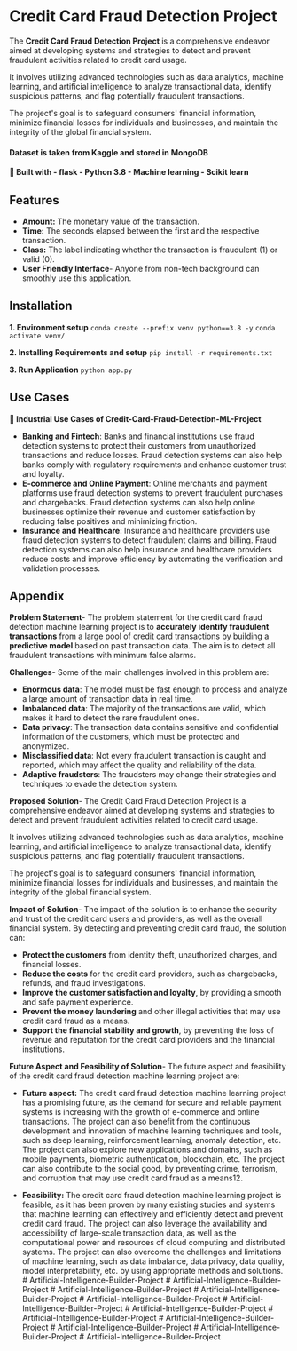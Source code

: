 
# Credit Card Fraud Detection Project
The **Credit Card Fraud Detection Project** is a comprehensive endeavor aimed at developing systems and strategies to detect and prevent fraudulent activities related to credit card usage.

It involves utilizing advanced technologies such as data analytics, machine learning, and artificial intelligence to analyze transactional data, identify suspicious patterns, and flag potentially fraudulent transactions. 

The project's goal is to safeguard consumers' financial information, minimize financial losses for individuals and businesses, and maintain the integrity of the global financial system. 

#### Dataset is taken from Kaggle and stored in MongoDB 
**🔧 Built with - flask - Python 3.8 - Machine learning - Scikit learn**

## Features

- **Amount:** The monetary value of the transaction.
- **Time:** The seconds elapsed between the first and the respective transaction.
- **Class:** The label indicating whether the transaction is fraudulent (1) or valid (0).
- **User Friendly Interface**- Anyone from non-tech background can smoothly use this application.
## Installation

**1. Environment setup**
``` conda create --prefix venv python==3.8 -y ```
``` conda activate venv/ ``` 

**2. Installing Requirements and setup** 
``` pip install -r requirements.txt ``` 

**3. Run Application** ``` python app.py ``` 
## Use Cases

**🏦 Industrial Use Cases of Credit-Card-Fraud-Detection-ML-Project**

- **Banking and Fintech**: Banks and financial institutions use fraud detection systems to protect their customers from unauthorized transactions and reduce losses. Fraud detection systems can also help banks comply with regulatory requirements and enhance customer trust and loyalty. 
- **E-commerce and Online Payment**: Online merchants and payment platforms use fraud detection systems to prevent fraudulent purchases and chargebacks. Fraud detection systems can also help online businesses optimize their revenue and customer satisfaction by reducing false positives and minimizing friction. 
- **Insurance and Healthcare**: Insurance and healthcare providers use fraud detection systems to detect fraudulent claims and billing. Fraud detection systems can also help insurance and healthcare providers reduce costs and improve efficiency by automating the verification and validation processes.

## Appendix
****Problem Statement****-
The problem statement for the credit card fraud detection machine learning project is to **accurately identify fraudulent transactions** from a large pool of credit card transactions by building a **predictive model** based on past transaction data. The aim is to detect all fraudulent transactions with minimum false alarms.

****Challenges****-
Some of the main challenges involved in this problem are:

- **Enormous data**: The model must be fast enough to process and analyze a large amount of transaction data in real time.
- **Imbalanced data**: The majority of the transactions are valid, which makes it hard to detect the rare fraudulent ones.
- **Data privacy**: The transaction data contains sensitive and confidential information of the customers, which must be protected and anonymized.
- **Misclassified data**: Not every fraudulent transaction is caught and reported, which may affect the quality and reliability of the data.
- **Adaptive fraudsters**: The fraudsters may change their strategies and techniques to evade the detection system.

****Proposed Solution****-
The Credit Card Fraud Detection Project is a comprehensive endeavor aimed at developing systems and strategies to detect and prevent fraudulent activities related to credit card usage.

It involves utilizing advanced technologies such as data analytics, machine learning, and artificial intelligence to analyze transactional data, identify suspicious patterns, and flag potentially fraudulent transactions.

The project's goal is to safeguard consumers' financial information, minimize financial losses for individuals and businesses, and maintain the integrity of the global financial system.

****Impact of Solution****-
The impact of the solution is to enhance the security and trust of the credit card users and providers, as well as the overall financial system. By detecting and preventing credit card fraud, the solution can:

- **Protect the customers** from identity theft, unauthorized charges, and financial losses.
- **Reduce the costs** for the credit card providers, such as chargebacks, refunds, and fraud investigations.
- **Improve the customer satisfaction and loyalty**, by providing a smooth and safe payment experience.
- **Prevent the money laundering** and other illegal activities that may use credit card fraud as a means.
- **Support the financial stability and growth**, by preventing the loss of revenue and reputation for the credit card providers and the financial institutions.

****Future Aspect and Feasibility of Solution****-
The future aspect and feasibility of the credit card fraud detection machine learning project are:

- **Future aspect:** The credit card fraud detection machine learning project has a promising future, as the demand for secure and reliable payment systems is increasing with the growth of e-commerce and online transactions. The project can also benefit from the continuous development and innovation of machine learning techniques and tools, such as deep learning, reinforcement learning, anomaly detection, etc. The project can also explore new applications and domains, such as mobile payments, biometric authentication, blockchain, etc. The project can also contribute to the social good, by preventing crime, terrorism, and corruption that may use credit card fraud as a means12.

- **Feasibility:** The credit card fraud detection machine learning project is feasible, as it has been proven by many existing studies and systems that machine learning can effectively and efficiently detect and prevent credit card fraud. The project can also leverage the availability and accessibility of large-scale transaction data, as well as the computational power and resources of cloud computing and distributed systems. The project can also overcome the challenges and limitations of machine learning, such as data imbalance, data privacy, data quality, model interpretability, etc. by using appropriate methods and solutions.
#   A r t i f i c i a l - I n t e l l i g e n c e - B u i l d e r - P r o j e c t  
 #   A r t i f i c i a l - I n t e l l i g e n c e - B u i l d e r - P r o j e c t  
 #   A r t i f i c i a l - I n t e l l i g e n c e - B u i l d e r - P r o j e c t  
 #   A r t i f i c i a l - I n t e l l i g e n c e - B u i l d e r - P r o j e c t  
 #   A r t i f i c i a l - I n t e l l i g e n c e - B u i l d e r - P r o j e c t  
 #   A r t i f i c i a l - I n t e l l i g e n c e - B u i l d e r - P r o j e c t  
 #   A r t i f i c i a l - I n t e l l i g e n c e - B u i l d e r - P r o j e c t  
 #   A r t i f i c i a l - I n t e l l i g e n c e - B u i l d e r - P r o j e c t  
 #   A r t i f i c i a l - I n t e l l i g e n c e - B u i l d e r - P r o j e c t  
 #   A r t i f i c i a l - I n t e l l i g e n c e - B u i l d e r - P r o j e c t  
 #   A r t i f i c i a l - I n t e l l i g e n c e - B u i l d e r - P r o j e c t  
 #   A r t i f i c i a l - I n t e l l i g e n c e - B u i l d e r - P r o j e c t  
 